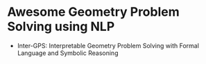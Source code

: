 

# Awesome Geometry Problem Solving using NLP
- Inter-GPS: Interpretable Geometry Problem Solving with Formal Language and Symbolic Reasoning
